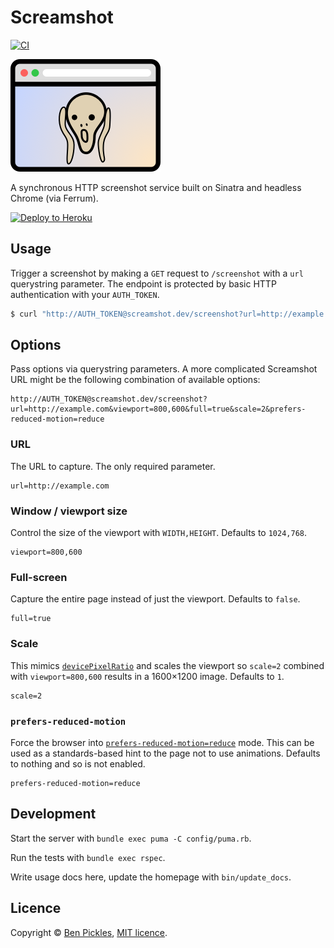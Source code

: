 # Screamshot

[![CI](https://github.com/benpickles/screamshot/actions/workflows/tests.yml/badge.svg)](https://github.com/benpickles/screamshot/actions/workflows/tests.yml)

![Screamshot logo](docs/logo.png)

A synchronous HTTP screenshot service built on Sinatra and headless Chrome (via Ferrum).

[![Deploy to Heroku](https://www.herokucdn.com/deploy/button.svg)](https://heroku.com/deploy?template=https://github.com/benpickles/screamshot)

## Usage

Trigger a screenshot by making a `GET` request to `/screenshot` with a `url` querystring parameter. The endpoint is protected by basic HTTP authentication with your `AUTH_TOKEN`.

```sh
$ curl "http://AUTH_TOKEN@screamshot.dev/screenshot?url=http://example.com" > screenshot.png
```

## Options

Pass options via querystring parameters. A more complicated Screamshot URL might be the following combination of available options:

```
http://AUTH_TOKEN@screamshot.dev/screenshot?url=http://example.com&viewport=800,600&full=true&scale=2&prefers-reduced-motion=reduce
```

### URL

The URL to capture. The only required parameter.

```
url=http://example.com
```

### Window / viewport size

Control the size of the viewport with `WIDTH,HEIGHT`. Defaults to `1024,768`.

```
viewport=800,600
```

### Full-screen

Capture the entire page instead of just the viewport. Defaults to `false`.

```
full=true
```

### Scale

This mimics [`devicePixelRatio`](https://developer.mozilla.org/en-US/docs/Web/API/Window/devicePixelRatio) and scales the viewport so `scale=2` combined with `viewport=800,600` results in a 1600×1200 image. Defaults to `1`.

```
scale=2
```

### `prefers-reduced-motion`

Force the browser into [`prefers-reduced-motion=reduce`](https://developer.mozilla.org/en-US/docs/Web/CSS/@media/prefers-reduced-motion) mode. This can be used as a standards-based hint to the page not to use animations. Defaults to nothing and so is not enabled.

```
prefers-reduced-motion=reduce
```

## Development

Start the server with `bundle exec puma -C config/puma.rb`.

Run the tests with `bundle exec rspec`.

Write usage docs here, update the homepage with `bin/update_docs`.

## Licence

Copyright © [Ben Pickles](http://www.benpickles.com), [MIT licence](LICENCE).
